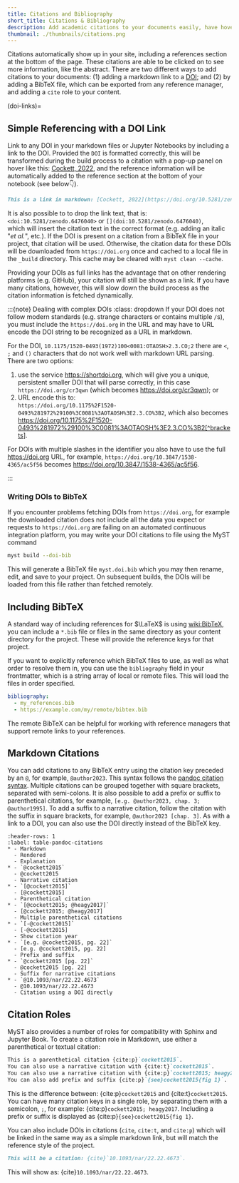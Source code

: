 ```yaml
---
title: Citations and Bibliography
short_title: Citations & Bibliography
description: Add academic citations to your documents easily, have hover-references and an automatically created bibliography.
thumbnail: ./thumbnails/citations.png
---
```


Citations automatically show up in your site, including a references section at the bottom of the page. These citations are able to be clicked on to see more information, like the abstract. There are two different ways to add citations to your documents: (1) adding a markdown link to a [DOI](wiki:Digital_object_identifier); and (2) by adding a BibTeX file, which can be exported from any reference manager, and adding a `cite` role to your content.

(doi-links)=

## Simple Referencing with a DOI Link

Link to any DOI in your markdown files or Jupyter Notebooks by including a link to the DOI. Provided the `DOI` is formatted correctly, this will be transformed during the build process to a citation with a pop-up panel on hover like this: [Cockett, 2022](https://doi.org/10.5281/zenodo.6476040), and the reference information will be automatically added to the reference section at the bottom of your notebook (see below👇).

```md
This is a link in markdown: [Cockett, 2022](https://doi.org/10.5281/zenodo.6476040).
```

It is also possible to to drop the link text, that is:\
`<doi:10.5281/zenodo.6476040>` or `[](doi:10.5281/zenodo.6476040)`,\
which will insert the citation text in the correct format (e.g. adding an italic "_et al._", etc.). If the DOI is present on a citation from a BibTeX file in your project, that citation will be used. Otherwise, the citation data for these DOIs will be downloaded from `https://doi.org` once and cached to a local file in the `_build` directory. This cache may be cleared with `myst clean --cache`.

Providing your DOIs as full links has the advantage that on other rendering platforms (e.g. GitHub), your citation will still be shown as a link. If you have many citations, however, this will slow down the build process as the citation information is fetched dynamically.

:::{note} Dealing with complex DOIs
:class: dropdown
If your DOI does not follow modern standards (e.g. strange characters or contains multiple `/`s), you must include the `https://doi.org` in the URL and may have to URL encode the DOI string to be recognized as a URL in markdown.

For the DOI, `10.1175/1520-0493(1972)100<0081:OTAOSH>2.3.CO;2` there are `<`, `;` and `()` characters that do not work well with markdown URL parsing. There are two options:

1. use the service https://shortdoi.org, which will give you a unique, persistent smaller DOI that will parse correctly, in this case `https://doi.org/cr3qwn` (which becomes https://doi.org/cr3qwn); or
2. URL encode this to: \
   `https://doi.org/10.1175%2F1520-0493%281972%29100%3C0081%3AOTAOSH%3E2.3.CO%3B2`, which also becomes https://doi.org/10.1175%2F1520-0493%281972%29100%3C0081%3AOTAOSH%3E2.3.CO%3B2[^brackets].

[^brackets]: In this case we can also optionally encode the brackets as `%28` and `%29`. There aren't too many of these in the wild, so hopefully it isn't too bad!!

For DOIs with multiple slashes in the identifier you also have to use the full https://doi.org URL, for example, `https://doi.org/10.3847/1538-4365/ac5f56` becomes <https://doi.org/10.3847/1538-4365/ac5f56>.

:::

### Writing DOIs to BibTeX

If you encounter problems fetching DOIs from `https://doi.org`, for example the downloaded citation does not include all the data you expect or requests to `https://doi.org` are failing on an automated continuous integration platform, you may write your DOI citations to file using the MyST command

```bash
myst build --doi-bib
```

This will generate a BibTeX file `myst.doi.bib` which you may then rename, edit, and save to your project. On subsequent builds, the DOIs will be loaded from this file rather than fetched remotely.

## Including BibTeX

A standard way of including references for $\LaTeX$ is using <wiki:BibTeX>, you can include a `*.bib` file or files in the same directory as your content directory for the project. These will provide the reference keys for that project.

If you want to explicitly reference which BibTeX files to use, as well as what order to resolve them in, you can use the `bibliography` field in your frontmatter, which is a string array of local or remote files. This will load the files in order specified.

```yaml
bibliography:
  - my_references.bib
  - https://example.com/my/remote/bibtex.bib
```

The remote BibTeX can be helpful for working with reference managers that support remote links to your references.

## Markdown Citations

You can add citations to any BibTeX entry using the citation key preceded by an `@`, for example, `@author2023`.
This syntax follows the [pandoc citation syntax](https://pandoc.org/MANUAL.html#citation-syntax). Multiple citations can be grouped together with square brackets, separated with semi-colons. It is also possible to add a prefix or suffix to parenthetical citations, for example, `[e.g. @author2023, chap. 3; @author1995]`. To add a suffix to a narrative citation, follow the citation with the suffix in square brackets, for example, `@author2023 [chap. 3]`. As with a link to a DOI, you can also use the DOI directly instead of the BibTeX key.

```{list-table} Examples of Markdown citations
:header-rows: 1
:label: table-pandoc-citations
* - Markdown
  - Rendered
  - Explanation
* - `@cockett2015`
  - @cockett2015
  - Narrative citation
* - `[@cockett2015]`
  - [@cockett2015]
  - Parenthetical citation
* - `[@cockett2015; @heagy2017]`
  - [@cockett2015; @heagy2017]
  - Multiple parenthetical citations
* - `[-@cockett2015]`
  - [-@cockett2015]
  - Show citation year
* - `[e.g. @cockett2015, pg. 22]`
  - [e.g. @cockett2015, pg. 22]
  - Prefix and suffix
* - `@cockett2015 [pg. 22]`
  - @cockett2015 [pg. 22]
  - Suffix for narrative citations
* - `@10.1093/nar/22.22.4673`
  - @10.1093/nar/22.22.4673
  - Citation using a DOI directly
```

## Citation Roles

MyST also provides a number of roles for compatibility with Sphinx and Jupyter Book. To create a citation role in Markdown, use either a parenthetical or textual citation:

```md
This is a parenthetical citation {cite:p}`cockett2015`.
You can also use a narrative citation with {cite:t}`cockett2015`.
You can also use a narrative citation with {cite:p}`cockett2015; heagy2017`.
You can also add prefix and suffix {cite:p}`{see}cockett2015{fig 1}`.
```

This is the difference between: {cite:p}`cockett2015` and {cite:t}`cockett2015`. You can have many citation keys in a single role, by separating them with a semicolon, `;`, for example: {cite:p}`cockett2015; heagy2017`.
Including a prefix or suffix is displayed as {cite:p}`{see}cockett2015{fig 1}`.

You can also include DOIs in citations (`cite`, `cite:t`, and `cite:p`) which will be linked in the same way as a simple markdown link, but will match the reference style of the project.

```md
This will be a citation: {cite}`10.1093/nar/22.22.4673`.
```

This will show as: {cite}`10.1093/nar/22.22.4673`.
